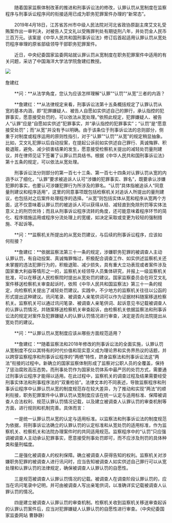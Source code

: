 　　随着国家监察体制改革的推进和刑事诉讼法的修改，认罪认罚从宽制度在监察程序与刑事诉讼程序间的衔接适用已成为职务犯罪案件办理的“新常态”。

　　2019年4月18日，江苏省苏州市中级人民法院对河北省政协原副主席艾文礼受贿案作出一审判决，对被告人艾文礼以受贿罪判处有期徒刑八年，并处罚金人民币三百万元。该案是《中华人民共和国刑事诉讼法》修订后首起适用认罪认罚从宽处罚程序审理的原省部级领导干部职务犯罪案件。

　　近日，中央纪委国家监委网站就认罪认罚从宽制度在职务犯罪案件中适用的有关问题，采访了中国海洋大学法学院詹建红教授。

![](https://www.ccdi.gov.cn/hdjln/ywtt/201905/W020210531593970940808.jpg) 

詹建红

　　**问：**从法学角度，您认为应该怎样理解“认罪”“认罚”“从宽”三者的内涵？

　　**詹建红：**从法律规定来看，刑事诉讼法第十五条概括规定了认罪认罚从宽的基本内涵，即“犯罪嫌疑人、被告人自愿如实供述自己的罪行，承认指控的犯罪事实，愿意接受处罚的，可以依法从宽处理。”依照此规定，犯罪嫌疑人、被告人“认罪”应是“自愿如实供述”犯罪事实，并“承认指控的犯罪事实”；“认罚”是“愿意接受处罚”；而“从宽”并没有予以明确。由于该条位于刑事诉讼法的总则部分，侧重于对制度或程序运用的原则性指引，对于“认罪”“认罚”“从宽”的规定稍显抽象。比如，艾文礼犯罪以后自动投案，在提起公诉前如实供述自己罪行、真诚悔罪、积极退赃，避免、减少损害结果的发生，愿意接受检察机关提出的减轻处罚量刑建议，并在律师见证下签署了认罪认罚具结书。根据《中华人民共和国刑事诉讼法》第十五条的规定，可以依法从宽处理。

　　刑事诉讼法分则部分的第一百七十三条、第一百七十四条对认罪认罚从宽的内涵予以了细化，“认罪”要求被追诉人认可“涉嫌的犯罪事实、罪名”，既要承认涉嫌犯罪的事实，也要认可涉嫌犯罪行为所涉及的罪名。“认罚”具体指被追诉人“同意量刑建议和程序适用”，这里的同意事项既包括检察机关对追诉人所提出的量刑建议，也包括对之后案件处理程序的选择。“从宽”则包括实体从宽和程序从宽两个方面，这不仅意味着认罪认罚的被追诉人可以获得从轻、减轻直到免除刑罚等实体法意义上的刑罚优待；而且从刑事诉讼程序流转的角度，还可能意味着程序环节的简化、程序措施运用或程序分流处理上的宽缓，如决定采取或变更为较轻的强制措施、不起诉等。

　　**问：**监察机关所提出的从宽处罚建议，与后续的刑事诉讼程序，应该如何衔接？

　　**詹建红：**依据监察法第三十一条的规定，涉嫌职务犯罪的被调查人主动认罪认罚，有自动投案、真诚悔罪悔过，积极配合调查工作、如实供述监察机关还未掌握的违法犯罪行为的，积极退赃、减少损失，具有重大立功表现或者案件涉及国家重大利益等情形之一的，监察机关经领导人员集体研究，并报上一级监察机关批准，可以在移送人民检察院时提出从宽处罚的建议。国家监察委员会在将艾文礼案件移送检察机关审查起诉时，依照《中华人民共和国监察法》第三十一条的规定，向检察机关提出了减轻处罚建议。实践中，不少地方的监察机关往往以公函的形式提出这种建议。讯问笔录、被调查人亲笔供词可以作为证据材料随案移送检察机关。监察机关可以通过讯问笔录、被调查人亲笔供词、起诉意见书记载被调查人的认罪认罚情况，并随案移送检察机关审查起诉，由检察机关依据监察法和刑事诉讼法的规定对案件及犯罪嫌疑人的认罪认罚情况进行审查，决定是否向法院提出从宽处罚的建议。

　　**问：**认罪认罚从宽制度应该从哪些方面规范适用？

　　**詹建红：**随着监察法和2018年修改的刑事诉讼法的全面实施，认罪认罚从宽制度不仅以其特有的时代价值和现实意义成为理论界和实务界热议的话题，并以跨穿监察程序和刑事诉讼程序的“两栖”特性，跻身监察法和刑事诉讼法这“两法”衔接的过程中。新确立的国家监察体制形成了监察对公职人员的全覆盖，保持了惩治腐败高压态势。而刑事处罚作为国家处罚体系中最严厉的处罚方式，需要通过刑事诉讼程序才能得以适用。在此过程中，监察机关的调查过程及结果需要经受刑事实体法和刑事程序法的“双重检验”。法律文本的不同表述，导致监察程序和刑事诉讼程序中认罪认罚从宽的制度规范存在较大差异，为了推动和实现“两法”的顺利衔接，职务犯罪案件中认罪认罚从宽制度应该在统一认定与适用标准、保障被调查人合法权利、规范认罪认罚情况记载，以及建立被调查人认罪认罚的审查机制等方面，进行规则和机制完善。具体而言：

　　一是统一认罪认罚从宽的认定与适用标准。以监察法和刑事诉讼法的制度规范为依据，将刑事诉讼法确立的认罪认罚的认定标准和从宽处罚的适用标准，作为监察机关、检察机关和法院办理案件时的共同适用规范。监察程序中的“认罚”只应强调被调查人主动承认犯罪事实，愿意接受刑事处罚即可，而不应涉及刑罚的具体种类和量刑幅度。

　　二是强化被调查人的权利保障。确立被调查人获得告知的权利。监察机关对涉嫌职务犯罪的被调查人进行讯问时，应当告知被调查人如实供述自己罪行可以从宽处理和认罪认罚的法律规定，确保被调查人认罪认罚的自愿性。

　　三是规范被调查人认罪认罚情况的记载。被调查人在调查阶段认罪认罚的，应当在讯问笔录中记明，并可由被调查人写出亲笔供词，以准确详实记载被调查人认罪认罚的情况。

　　四是建立被调查人认罪认罚的审查机制。检察机关收到监察机关移送审查起诉的认罪认罚案件后，应当对犯罪嫌疑人认罪认罚的自愿性进行审查。（中央纪委国家监委网站 曹静静）